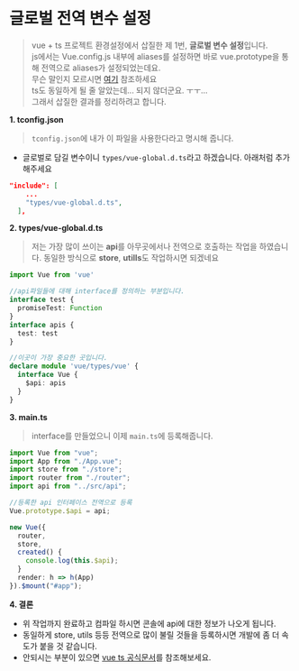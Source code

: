 # 글로벌 전역 변수 설정

> vue + ts 프로젝트 환경설정에서 삽질한 제 1번, **글로벌 변수 설정**입니다.<br>
js에서는 Vue.config.js 내부에 aliases를 설정하면 바로 vue.prototype을 통해 전역으로 aliases가 설정되었는데요.<br>
무슨 말인지 모르시면 [여기](https://kyounghwan01.github.io/blog/Vue/vue/dir/) 참조하세요<br>
ts도 동일하게 될 줄 알았는데... 되지 않더군요. ㅜㅜ...<br>
그래서 삽질한 결과를 정리하려고 합니다.

**1. tconfig.json**
> `tconfig.json`에 내가 이 파일을 사용한다라고 명시해 줍니다.
- 글로벌로 담길 변수이니 `types/vue-global.d.ts`라고 하겠습니다. 아래처럼 추가해주세요
```json
"include": [
    ...
    "types/vue-global.d.ts",
  ],
```

**2. types/vue-global.d.ts**
> 저는 가장 많이 쓰이는 **api**를 아무곳에서나 전역으로 호출하는 작업을 하였습니다. 동일한 방식으로 **store**, **utills**도 작업하시면 되겠네요

```ts
import Vue from 'vue'

//api파일들에 대해 interface를 정의하는 부분입니다.
interface test {
  promiseTest: Function
}
interface apis {
  test: test
}

//이곳이 가장 중요한 곳입니다.
declare module 'vue/types/vue' {
  interface Vue {
    $api: apis
  }
}
```

**3. main.ts**
> interface를 만들었으니 이제 `main.ts`에 등록해줍니다.
```ts
import Vue from "vue";
import App from "./App.vue";
import store from "./store";
import router from "./router";
import api from "../src/api";

//등록한 api 인터페이스 전역으로 등록
Vue.prototype.$api = api;

new Vue({
  router,
  store,
  created() {
    console.log(this.$api);
  }
  render: h => h(App)
}).$mount("#app");

```


**4. 결론**
- 위 작업까지 완료하고 컴파일 하시면 콘솔에 api에 대한 정보가 나오게 됩니다.
- 동일하게 store, utils 등등 전역으로 많이 불릴 것들을 등록하시면 개발에 좀 더 속도가 붙을 것 같습니다.
- 안되시는 부분이 있으면 [vue ts 공식문서](https://vuejs.org/v2/guide/typescript.html#Augmenting-Types-for-Use-with-Plugins)를 참조해보세요.
